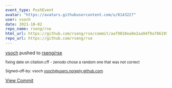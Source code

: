 ```yaml
---
event_type: PushEvent
avatar: "https://avatars.githubusercontent.com/u/814322?"
user: vsoch
date: 2021-10-02
repo_name: rseng/rse
html_url: https://github.com/rseng/rse/commit/aaf9810ea8e2aa94f9a7861951ecb9f15e29336b
repo_url: https://github.com/rseng/rse
---
```


<a href='https://github.com/vsoch' target='_blank'>vsoch</a> pushed to <a href='https://github.com/rseng/rse' target='_blank'>rseng/rse</a>

<small>fixing date on citation.cff - zenodo chose a random one that was not correct

Signed-off-by: vsoch <vsoch@users.noreply.github.com></small>

<a href='https://github.com/rseng/rse/commit/aaf9810ea8e2aa94f9a7861951ecb9f15e29336b' target='_blank'>View Commit</a>